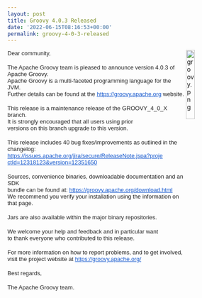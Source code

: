 ```yaml
---
layout: post
title: Groovy 4.0.3 Released
date: '2022-06-15T08:16:53+00:00'
permalink: groovy-4-0-3-released
---
```

<p><img src="https://blogs.apache.org/groovy/mediaresource/c5ba5e59-737e-4ebf-91c9-08fa67dc8f70" style="width: 20%;" align="right" alt="groovy.png"><span style="color: rgb(34, 34, 34); font-family: Arial, Helvetica, sans-serif; font-size: small;">Dear community,</span><br style="color: rgb(34, 34, 34); font-family: Arial, Helvetica, sans-serif; font-size: small;"><br style="color: rgb(34, 34, 34); font-family: Arial, Helvetica, sans-serif; font-size: small;"><span style="color: rgb(34, 34, 34); font-family: Arial, Helvetica, sans-serif; font-size: small;">The Apache Groovy team is pleased to announce version 4.0.3 of Apache Groovy.</span><br style="color: rgb(34, 34, 34); font-family: Arial, Helvetica, sans-serif; font-size: small;"><span style="color: rgb(34, 34, 34); font-family: Arial, Helvetica, sans-serif; font-size: small;">Apache Groovy is a multi-faceted programming language for the JVM.</span><br style="color: rgb(34, 34, 34); font-family: Arial, Helvetica, sans-serif; font-size: small;"><span style="color: rgb(34, 34, 34); font-family: Arial, Helvetica, sans-serif; font-size: small;">Further details can be found at the&nbsp;</span><a href="https://groovy.apache.org/" rel="noreferrer" target="_blank" data-saferedirecturl="https://www.google.com/url?q=https://groovy.apache.org&amp;source=gmail&amp;ust=1655367347986000&amp;usg=AOvVaw0BiYQSnGK1LPH7HjZAdYCY" style="color: rgb(17, 85, 204); font-family: Arial, Helvetica, sans-serif; font-size: small; background-color: rgb(255, 255, 255);">https://groovy.apache.org</a><span style="color: rgb(34, 34, 34); font-family: Arial, Helvetica, sans-serif; font-size: small;">&nbsp;website.</span><br style="color: rgb(34, 34, 34); font-family: Arial, Helvetica, sans-serif; font-size: small;"><br style="color: rgb(34, 34, 34); font-family: Arial, Helvetica, sans-serif; font-size: small;"><span style="color: rgb(34, 34, 34); font-family: Arial, Helvetica, sans-serif; font-size: small;">This release is a maintenance release of the GROOVY_4_0_X branch.</span><br style="color: rgb(34, 34, 34); font-family: Arial, Helvetica, sans-serif; font-size: small;"><span style="color: rgb(34, 34, 34); font-family: Arial, Helvetica, sans-serif; font-size: small;">It is strongly encouraged that all users using prior</span><br style="color: rgb(34, 34, 34); font-family: Arial, Helvetica, sans-serif; font-size: small;"><span style="color: rgb(34, 34, 34); font-family: Arial, Helvetica, sans-serif; font-size: small;">versions on this branch upgrade to this version.</span><br style="color: rgb(34, 34, 34); font-family: Arial, Helvetica, sans-serif; font-size: small;"><br style="color: rgb(34, 34, 34); font-family: Arial, Helvetica, sans-serif; font-size: small;"><span style="color: rgb(34, 34, 34); font-family: Arial, Helvetica, sans-serif; font-size: small;">This release includes 40 bug fixes/improvements as outlined in the changelog:</span><br style="color: rgb(34, 34, 34); font-family: Arial, Helvetica, sans-serif; font-size: small;"><a href="https://issues.apache.org/jira/secure/ReleaseNote.jspa?projectId=12318123&amp;version=12351650" rel="noreferrer" target="_blank" data-saferedirecturl="https://www.google.com/url?q=https://issues.apache.org/jira/secure/ReleaseNote.jspa?projectId%3D12318123%26version%3D12351650&amp;source=gmail&amp;ust=1655367347986000&amp;usg=AOvVaw1qTvmyw7GqVutqHSplAZLv" style="color: rgb(17, 85, 204); font-family: Arial, Helvetica, sans-serif; font-size: small; background-color: rgb(255, 255, 255);">https://issues.apache.org/jira<wbr>/secure/ReleaseNote.jspa?proje<wbr>ctId=12318123&amp;version=12351650</a><br style="color: rgb(34, 34, 34); font-family: Arial, Helvetica, sans-serif; font-size: small;"><br style="color: rgb(34, 34, 34); font-family: Arial, Helvetica, sans-serif; font-size: small;"><span style="color: rgb(34, 34, 34); font-family: Arial, Helvetica, sans-serif; font-size: small;">Sources, convenience binaries, downloadable documentation and an SDK</span><br style="color: rgb(34, 34, 34); font-family: Arial, Helvetica, sans-serif; font-size: small;"><span style="color: rgb(34, 34, 34); font-family: Arial, Helvetica, sans-serif; font-size: small;">bundle can be found at:&nbsp;</span><a href="https://groovy.apache.org/download.html" rel="noreferrer" target="_blank" data-saferedirecturl="https://www.google.com/url?q=https://groovy.apache.org/download.html&amp;source=gmail&amp;ust=1655367347986000&amp;usg=AOvVaw2ENKs6zk5k-8-9sCGYNo5X" style="color: rgb(17, 85, 204); font-family: Arial, Helvetica, sans-serif; font-size: small; background-color: rgb(255, 255, 255);">https://groovy.apache.org/down<wbr>load.html</a><br style="color: rgb(34, 34, 34); font-family: Arial, Helvetica, sans-serif; font-size: small;"><span style="color: rgb(34, 34, 34); font-family: Arial, Helvetica, sans-serif; font-size: small;">We recommend you verify your installation using the information on that page.</span><br style="color: rgb(34, 34, 34); font-family: Arial, Helvetica, sans-serif; font-size: small;"><br style="color: rgb(34, 34, 34); font-family: Arial, Helvetica, sans-serif; font-size: small;"><span style="color: rgb(34, 34, 34); font-family: Arial, Helvetica, sans-serif; font-size: small;">Jars are also available within the major binary repositories.</span><br style="color: rgb(34, 34, 34); font-family: Arial, Helvetica, sans-serif; font-size: small;"><br style="color: rgb(34, 34, 34); font-family: Arial, Helvetica, sans-serif; font-size: small;"><span style="color: rgb(34, 34, 34); font-family: Arial, Helvetica, sans-serif; font-size: small;">We welcome your help and feedback and in particular want</span><br style="color: rgb(34, 34, 34); font-family: Arial, Helvetica, sans-serif; font-size: small;"><span style="color: rgb(34, 34, 34); font-family: Arial, Helvetica, sans-serif; font-size: small;">to thank everyone who contributed to this release.</span><br style="color: rgb(34, 34, 34); font-family: Arial, Helvetica, sans-serif; font-size: small;"><br style="color: rgb(34, 34, 34); font-family: Arial, Helvetica, sans-serif; font-size: small;"><span style="color: rgb(34, 34, 34); font-family: Arial, Helvetica, sans-serif; font-size: small;">For more information on how to report problems, and to get involved,</span><br style="color: rgb(34, 34, 34); font-family: Arial, Helvetica, sans-serif; font-size: small;"><span style="color: rgb(34, 34, 34); font-family: Arial, Helvetica, sans-serif; font-size: small;">visit the project website at&nbsp;</span><a href="https://groovy.apache.org/" rel="noreferrer" target="_blank" data-saferedirecturl="https://www.google.com/url?q=https://groovy.apache.org/&amp;source=gmail&amp;ust=1655367347986000&amp;usg=AOvVaw3Q0gQmxmeMfnM9dftydGgM" style="color: rgb(17, 85, 204); font-family: Arial, Helvetica, sans-serif; font-size: small; background-color: rgb(255, 255, 255);">https://groovy.apache.org/</a><br style="color: rgb(34, 34, 34); font-family: Arial, Helvetica, sans-serif; font-size: small;"><br style="color: rgb(34, 34, 34); font-family: Arial, Helvetica, sans-serif; font-size: small;"><span style="color: rgb(34, 34, 34); font-family: Arial, Helvetica, sans-serif; font-size: small;">Best regards,</span><br style="color: rgb(34, 34, 34); font-family: Arial, Helvetica, sans-serif; font-size: small;"><br style="color: rgb(34, 34, 34); font-family: Arial, Helvetica, sans-serif; font-size: small;"><span style="color: rgb(34, 34, 34); font-family: Arial, Helvetica, sans-serif; font-size: small;">The Apache Groovy team.</span><br></p>
